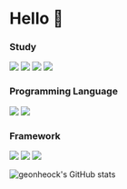 # Hello 👋

### Study
<img src="https://img.shields.io/badge/-artificial intelligence-000000?style=flat-square"/></a> <img src="https://img.shields.io/badge/-machine learning-000000?style=flat-square"/></a> <img src="https://img.shields.io/badge/-deep learning-000000?style=flat-square"/></a>
<img src="https://img.shields.io/badge/-computer vision-000000?style=flat-square"/></a>



### Programming Language
<img src="https://img.shields.io/badge/Python-000000?style=flat-square&logo=Python&logoColor=white"> <img src="https://img.shields.io/badge/R-000000?style=flat-square&logo=R&logoColor=white">

### Framework
<img src="https://img.shields.io/badge/Pytorch-000000?style=flat-square&logo=Pytorch&logoColor=white"/> <img src="https://img.shields.io/badge/numpy-000000?style=flat-square&logo=numpy&logoColor=white"/> <img src="https://img.shields.io/badge/pandas-000000?style=flat-square&logo=pandas&logoColor=white"/> 


![geonheock's GitHub stats](https://github-readme-stats.vercel.app/api?username=Geonhyeock&theme=dark&show_icons=true)




